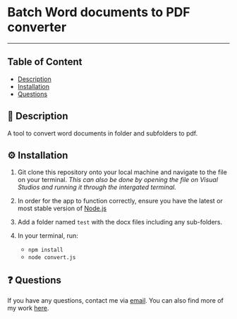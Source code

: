 # Batch Word documents to PDF converter
---

## Table of Content 

* [Description](#description)
* [Installation](#installation)
* [Questions](#questions)

<a name="description"></a>
## 📝 Description
A tool to convert word documents in folder and subfolders to pdf.

<a name="installation"></a>
## ⚙️ Installation 

1. Git clone this repository onto your local machine and navigate to the file on your terminal. *This can also be done by opening the file on Visual Studios and running it through the intergated terminal.*

2. In order for the app to function correctly, ensure you have the latest or most stable version of [Node.js](https://nodejs.org/en/)

3. Add a folder named `test` with the docx files including any sub-folders.

4. In your terminal, run:

    - `npm install`
    - `node convert.js`


<a name="questions"></a>
## ❓ Questions
If you have any questions, contact me via [email](sandes@protonmail.com). You can also find more of my work [here](https://github.com/sandes93).